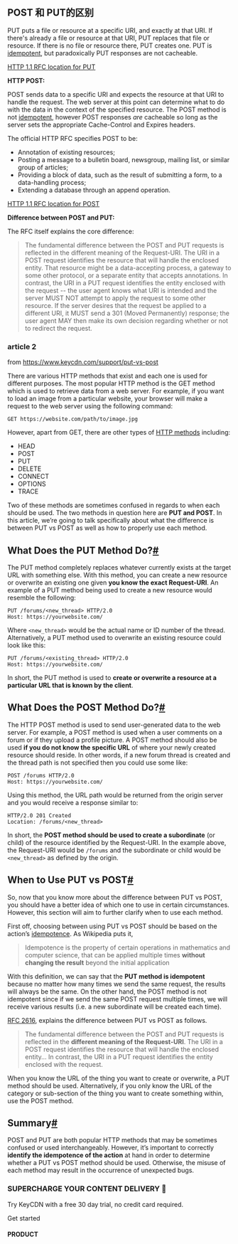 ## POST 和 PUT的区别



[from]: (https://stackoverflow.com/questions/107390/whats-the-difference-between-a-post-and-a-put-http-request)

PUT puts a file or resource at a specific URI, and exactly at that URI. If there's already a file or resource at that URI, PUT replaces that file or resource. If there is no file or resource there, PUT creates one. PUT is [idempotent](http://www.w3.org/Protocols/rfc2616/rfc2616-sec9.html#sec9.1.2), but paradoxically PUT responses are not cacheable.

[HTTP 1.1 RFC location for PUT](http://www.w3.org/Protocols/rfc2616/rfc2616-sec9.html#sec9.6)

**HTTP POST:**

POST sends data to a specific URI and expects the resource at that URI to handle the request. The web server at this point can determine what to do with the data in the context of the specified resource. The POST method is not [idempotent](http://www.w3.org/Protocols/rfc2616/rfc2616-sec9.html#sec9.1.2), however POST responses *are* cacheable so long as the server sets the appropriate Cache-Control and Expires headers.

The official HTTP RFC specifies POST to be:

- Annotation of existing resources;
- Posting a message to a bulletin board, newsgroup, mailing list, or similar group of articles;
- Providing a block of data, such as the result of submitting a form, to a data-handling process;
- Extending a database through an append operation.

[HTTP 1.1 RFC location for POST](http://www.w3.org/Protocols/rfc2616/rfc2616-sec9.html#sec9.5)

**Difference between POST and PUT:**

The RFC itself explains the core difference:

> The fundamental difference between the POST and PUT requests is reflected in the different meaning of the Request-URI. The URI in a POST request identifies the resource that will handle the enclosed entity. That resource might be a data-accepting process, a gateway to some other protocol, or a separate entity that accepts annotations. In contrast, the URI in a PUT request identifies the entity enclosed with the request -- the user agent knows what URI is intended and the server MUST NOT attempt to apply the request to some other resource. If the server desires that the request be applied to a different URI, it MUST send a 301 (Moved Permanently) response; the user agent MAY then make its own decision regarding whether or not to redirect the request.







###  article 2

from <https://www.keycdn.com/support/put-vs-post>

There are various HTTP methods that exist and each one is used for different purposes. The most popular HTTP method is the GET method which is used to retrieve data from a web server. For example, if you want to load an image from a particular website, your browser will make a request to the web server using the following command:

```none
GET https://website.com/path/to/image.jpg
```

However, apart from GET, there are other types of [HTTP methods](https://www.tutorialspoint.com/http/http_methods.htm) including:

- HEAD
- POST
- PUT
- DELETE
- CONNECT
- OPTIONS
- TRACE

Two of these methods are sometimes confused in regards to when each should be used. The two methods in question here are **PUT and POST**. In this article, we’re going to talk specifically about what the difference is between PUT vs POST as well as how to properly use each method.

## What Does the PUT Method Do?[#](https://www.keycdn.com/support/put-vs-post#what-does-the-put-method-do)

The PUT method completely replaces whatever currently exists at the target URL with something else. With this method, you can create a new resource or overwrite an existing one given **you know the exact Request-URI**. An example of a PUT method being used to create a new resource would resemble the following:

```none
PUT /forums/<new_thread> HTTP/2.0
Host: https://yourwebsite.com/
```

Where `<new_thread>` would be the actual name or ID number of the thread. Alternatively, a PUT method used to overwrite an existing resource could look like this:

```none
PUT /forums/<existing_thread> HTTP/2.0
Host: https://yourwebsite.com/
```

In short, the PUT method is used to **create or overwrite a resource at a particular URL that is known by the client**.

## What Does the POST Method Do?[#](https://www.keycdn.com/support/put-vs-post#what-does-the-post-method-do)

The HTTP POST method is used to send user-generated data to the web server. For example, a POST method is used when a user comments on a forum or if they upload a profile picture. A POST method should also be used **if you do not know the specific URL** of where your newly created resource should reside. In other words, if a new forum thread is created and the thread path is not specified then you could use some like:

```none
POST /forums HTTP/2.0
Host: https://yourwebsite.com/
```

Using this method, the URL path would be returned from the origin server and you would receive a response similar to:

```none
HTTP/2.0 201 Created
Location: /forums/<new_thread>
```

In short, the **POST method should be used to create a subordinate** (or child) of the resource identified by the Request-URI. In the example above, the Request-URI would be `/forums` and the subordinate or child would be `<new_thread>` as defined by the origin.

## When to Use PUT vs POST[#](https://www.keycdn.com/support/put-vs-post#when-to-use-put-vs-post)

So, now that you know more about the difference between PUT vs POST, you should have a better idea of which one to use in certain circumstances. However, this section will aim to further clarify when to use each method.

First off, choosing between using PUT vs POST should be based on the action’s [idempotence](https://en.wikipedia.org/wiki/Idempotence). As Wikipedia puts it,

> Idempotence is the property of certain operations in mathematics and computer science, that can be applied multiple times **without changing the result** beyond the initial application

With this definition, we can say that the **PUT method is idempotent** because no matter how many times we send the same request, the results will always be the same. On the other hand, the POST method is not idempotent since if we send the same POST request multiple times, we will receive various results (i.e. a new subordinate will be created each time).

[RFC 2616](https://www.w3.org/Protocols/rfc2616/rfc2616-sec9.html), explains the difference between PUT vs POST as follows.

> The fundamental difference between the POST and PUT requests is reflected in the **different meaning of the Request-URI**. The URI in a POST request identifies the resource that will handle the enclosed entity… In contrast, the URI in a PUT request identifies the entity enclosed with the request.

When you know the URL of the thing you want to create or overwrite, a PUT method should be used. Alternatively, if you only know the URL of the category or sub-section of the thing you want to create something within, use the POST method.

## Summary[#](https://www.keycdn.com/support/put-vs-post#summary)

POST and PUT are both popular HTTP methods that may be sometimes confused or used interchangeably. However, it’s important to correctly **identify the idempotence of the action** at hand in order to determine whether a PUT vs POST method should be used. Otherwise, the misuse of each method may result in the occurrence of unexpected bugs.

### SUPERCHARGE YOUR CONTENT DELIVERY 🚀

Try KeyCDN with a free 30 day trial, no credit card required.

Get started

#### PRODUCT